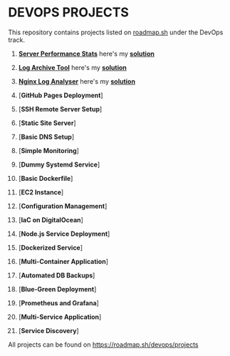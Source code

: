 # DEVOPS PROJECTS

This repository contains projects listed on [roadmap.sh](https://roadmap.sh/) under the DevOps track.

1. [**Server Performance Stats**](https://roadmap.sh/projects/server-stats) here's my [**solution**](https://github.com/udaychopade27/roadmap-devops-projects/tree/main/Server-Performance-Stats)

2. [**Log Archive Tool**](https://roadmap.sh/projects/log-archive-tool) here's my [**solution**](https://github.com/udaychopade27/roadmap-devops-projects/tree/main/Log-Archive-Tool)

3. [**Nginx Log Analyser**](https://roadmap.sh/projects/nginx-log-analyser) here's my [**solution**](https://github.com/udaychopade27/roadmap-devops-projects/tree/main/Nginx-Log-Analyser)

4. [**GitHub Pages Deployment**]
5. [**SSH Remote Server Setup**]

6. [**Static Site Server**]
7. [**Basic DNS Setup**]
8. [**Simple Monitoring**]
9. [**Dummy Systemd Service**]
10. [**Basic Dockerfile**]
11. [**EC2 Instance**]
12. [**Configuration Management**]
13. [**IaC on DigitalOcean**]
14. [**Node.js Service Deployment**]
15. [**Dockerized Service**]
16. [**Multi-Container Application**]
17. [**Automated DB Backups**]
18. [**Blue-Green Deployment**]
19. [**Prometheus and Grafana**]
20. [**Multi-Service Application**]
21. [**Service Discovery**]

All projects can be found on https://roadmap.sh/devops/projects
